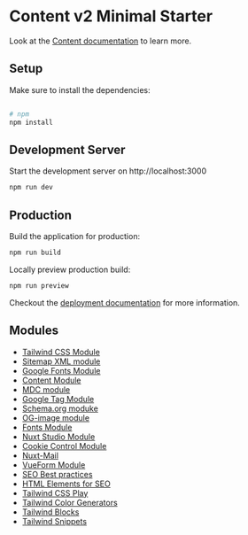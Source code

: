 # Content v2 Minimal Starter

Look at the [Content documentation](https://content.nuxt.com/) to learn more.

## Setup

Make sure to install the dependencies:

```bash

# npm
npm install


```

## Development Server

Start the development server on http://localhost:3000

```bash
npm run dev
```

## Production

Build the application for production:

```bash
npm run build
```

Locally preview production build:

```bash
npm run preview
```

Checkout the [deployment documentation](https://nuxt.com/docs/getting-started/deployment) for more information.

## Modules

- [Tailwind CSS Module ](https://nuxt.com/modules/tailwindcss)
- [Sitemap XML module ](https://nuxt.com/modules/sitemap)
- [ Google Fonts Module](https://nuxt.com/modules/google-fonts)
- [Content Module](https://nuxt.com/modules/content)
- [MDC module](https://nuxt.com/modules/mdc)
- [Google Tag Module](https://nuxt.com/modules/gtag)
- [Schema.org moduke](https://nuxt.com/modules/schema-org)
- [OG-image module](https://nuxt.com/modules/og-image)
- [Fonts Module](https://nuxt.com/modules/fonts)
- [Nuxt Studio Module](https://nuxt.com/modules/studio)
- [Cookie Control Module](https://nuxt.com/modules/cookie-control)
- [Nuxt-Mail](https://nuxt.com/modules/nuxt-mail)
- [VueForm Module](https://nuxt.com/modules/vueform)
- [SEO Best practices](https://www.link-assistant.com/news/seo-best-practices.html?utm_source=email&utm_medium=broadcast&utm_campaign=seo-best-practices-23072024)
- [HTML Elements for SEO](https://www.link-assistant.com/news/html-tags-for-seo.html#4-HTML5-semantic-tags20)
- [Tailwind CSS Play](https://play.tailwindcss.com)
- [Tailwind Color Generators]( https://www.tints.dev/brand/2522FC)
- [Tailwind Blocks](https://tailblocks.cc)
- [Tailwind Snippets](https://tws.zarifprogrammer.com/snippets)

